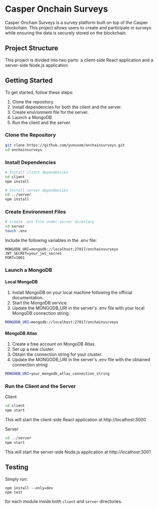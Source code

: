 # Casper Onchain Surveys

Casper Onchain Surveys is a survey platform built on top of the Casper blockchain. This project allows users to create and participate in surveys while ensuring the data is securely stored on the blockchain.

## Project Structure

This project is divided into two parts: a client-side React application and a server-side Node.js application.

## Getting Started

To get started, follow these steps:

1. Clone the repository.
2. Install dependencies for both the client and the server.
3. Create environment file for the server.
4. Launch a MongoDB
5. Run the client and the server.

### Clone the Repository

```bash
git clone https://github.com/yunusem/onchainsurveys.git
cd onchainsurveys
```

### Install Dependencies
```bash
# Install client dependencies
cd client
npm install

# Install server dependencies
cd ../server
npm install
```

### Create Environment Files
```bash
# Create .env file under server directory
cd server
touch .env
```

Include the following variables in the .env file:

```
MONGODB_URI=mongodb://localhost:27017/onchainsurveys
JWT_SECRET=your_jwt_secret
PORT=3001
```
### Launch a MongoDB
#### Local MongoDB
1. Install MongoDB on your local machine following the official documentation.
2. Start the MongoDB service.
3. Update the MONGODB_URI in the server's .env file with your local MongoDB connection string:
```bash
MONGODB_URI=mongodb://localhost:27017/onchainsurveys
```
#### MongoDB Atlas
1. Create a free account on MongoDB Atlas.
2. Set up a new cluster.
3. Obtain the connection string for your cluster.
4. Update the MONGODB_URI in the server's .env file with the obtained connection string:
```bash
MONGODB_URI=your_mongodb_atlas_connection_string
```

### Run the Client and the Server
Client
```bash
cd client
npm start
```
This will start the client-side React application at http://localhost:3000

Server
```bash
cd ../server
npm start
```
This will start the server-side Node.js application at http://localhost:3001

## Testing

Simply run:

```
npm install --only=dev
npm test
```

for each module inside both `client` and `server` directories.
